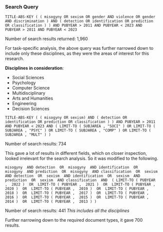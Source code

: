 


### Search Query

```TITLE-ABS-KEY ( ( misogyny OR sexism OR gender AND violence OR gender AND discrimination ) AND ( detection OR identification OR prediction OR classification ) ) AND PUBYEAR > 2011 AND PUBYEAR < 2023 AND PUBYEAR > 2011 AND PUBYEAR < 2023```

Number of search results returned:  1,960

For task-specific analysis, the above query was further narrowed down to include only these disciplines, as they were the areas of interest for this research.

<b>Disciplines in consideration</b>:
- Social Sciences
- Psychology
- Computer Science
- Multidisciplinary
- Arts and Humanities
- Engineering
- Decision Sciences

```TITLE-ABS-KEY ( ( misogyny OR sexism) AND ( detection OR identification OR prediction OR classification ) ) AND PUBYEAR > 2011 AND PUBYEAR < 2023 AND ( LIMIT-TO ( SUBJAREA , "SOCI" ) OR LIMIT-TO ( SUBJAREA , "PSYC" ) OR LIMIT-TO ( SUBJAREA , "COMP" ) OR LIMIT-TO ( SUBJAREA , "MULT" ) )```

Number of search results: 734

This gave a lot of results in different fields, which on closer inspection, looked irrelevant for the search analysis. So it was modified to the following.

```misogyny  AND detection  OR  misogyny  AND identification  OR  misogyny  AND prediction  OR  misogyny  AND classification  OR  sexism  AND detection  OR  sexism  AND identification  OR  sexism  AND prediction  OR  sexism  AND classification  AND  ( LIMIT-TO ( PUBYEAR ,  2022 )  OR  LIMIT-TO ( PUBYEAR ,  2021 )  OR  LIMIT-TO ( PUBYEAR ,  2020 )  OR  LIMIT-TO ( PUBYEAR ,  2019 )  OR  LIMIT-TO ( PUBYEAR ,  2018 )  OR  LIMIT-TO ( PUBYEAR ,  2017 )  OR  LIMIT-TO ( PUBYEAR ,  2016 )  OR  LIMIT-TO ( PUBYEAR ,  2015 )  OR  LIMIT-TO ( PUBYEAR ,  2014 )  OR  LIMIT-TO ( PUBYEAR ,  2013 ) )```

Number of search results: 441 <i>This includes all the disciplines</i> 

Further narrowing down to the required document types, it gave 700 results.